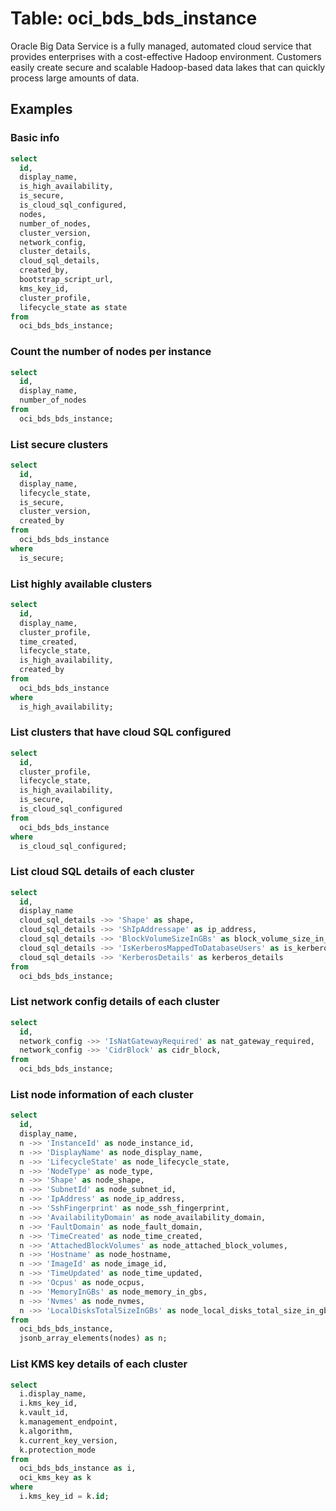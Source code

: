 # Table: oci_bds_bds_instance

Oracle Big Data Service is a fully managed, automated cloud service that provides enterprises with a cost-effective Hadoop environment. Customers easily create secure and scalable Hadoop-based data lakes that can quickly process large amounts of data.

## Examples

### Basic info

```sql
select
  id,
  display_name,
  is_high_availability,
  is_secure,
  is_cloud_sql_configured,
  nodes,
  number_of_nodes,
  cluster_version,
  network_config,
  cluster_details,
  cloud_sql_details,
  created_by,
  bootstrap_script_url,
  kms_key_id,
  cluster_profile,
  lifecycle_state as state
from
  oci_bds_bds_instance;
```

### Count the number of nodes per instance

```sql
select
  id,
  display_name,
  number_of_nodes
from
  oci_bds_bds_instance;
```

### List secure clusters

```sql
select
  id,
  display_name,
  lifecycle_state,
  is_secure,
  cluster_version,
  created_by
from
  oci_bds_bds_instance
where
  is_secure;
```

### List highly available clusters

```sql
select
  id,
  display_name,
  cluster_profile,
  time_created,
  lifecycle_state,
  is_high_availability,
  created_by
from
  oci_bds_bds_instance
where
  is_high_availability;
```

### List clusters that have cloud SQL configured

```sql
select
  id,
  cluster_profile,
  lifecycle_state,
  is_high_availability,
  is_secure,
  is_cloud_sql_configured
from
  oci_bds_bds_instance
where
  is_cloud_sql_configured;
```

### List cloud SQL details of each cluster

```sql
select
  id,
  display_name
  cloud_sql_details ->> 'Shape' as shape,
  cloud_sql_details ->> 'ShIpAddressape' as ip_address,
  cloud_sql_details ->> 'BlockVolumeSizeInGBs' as block_volume_size_in_gbs,
  cloud_sql_details ->> 'IsKerberosMappedToDatabaseUsers' as is_kerberos_mapped_to_database_users,
  cloud_sql_details ->> 'KerberosDetails' as kerberos_details
from
  oci_bds_bds_instance;
```

### List network config details of each cluster

```sql
select
  id,
  network_config ->> 'IsNatGatewayRequired' as nat_gateway_required,
  network_config ->> 'CidrBlock' as cidr_block,
from
  oci_bds_bds_instance;
```

### List node information of each cluster

```sql
select
  id,
  display_name,
  n ->> 'InstanceId' as node_instance_id,
  n ->> 'DisplayName' as node_display_name,
  n ->> 'LifecycleState' as node_lifecycle_state,
  n ->> 'NodeType' as node_type,
  n ->> 'Shape' as node_shape,
  n ->> 'SubnetId' as node_subnet_id,
  n ->> 'IpAddress' as node_ip_address,
  n ->> 'SshFingerprint' as node_ssh_fingerprint,
  n ->> 'AvailabilityDomain' as node_availability_domain,
  n ->> 'FaultDomain' as node_fault_domain,
  n ->> 'TimeCreated' as node_time_created,
  n ->> 'AttachedBlockVolumes' as node_attached_block_volumes,
  n ->> 'Hostname' as node_hostname,
  n ->> 'ImageId' as node_image_id,
  n ->> 'TimeUpdated' as node_time_updated,
  n ->> 'Ocpus' as node_ocpus,
  n ->> 'MemoryInGBs' as node_memory_in_gbs,
  n ->> 'Nvmes' as node_nvmes,
  n ->> 'LocalDisksTotalSizeInGBs' as node_local_disks_total_size_in_gbs
from
  oci_bds_bds_instance,
  jsonb_array_elements(nodes) as n;
```

### List KMS key details of each cluster

```sql
select
  i.display_name,
  i.kms_key_id,
  k.vault_id,
  k.management_endpoint,
  k.algorithm,
  k.current_key_version,
  k.protection_mode
from
  oci_bds_bds_instance as i,
  oci_kms_key as k
where
  i.kms_key_id = k.id;
```
